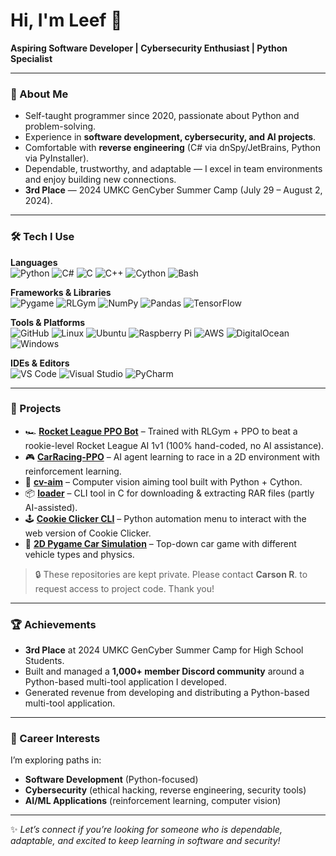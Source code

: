# Hi, I'm Leef 👋

**Aspiring Software Developer | Cybersecurity Enthusiast | Python Specialist**

---

### 🧩 About Me
- Self-taught programmer since 2020, passionate about Python and problem-solving.  
- Experience in **software development, cybersecurity, and AI projects**.  
- Comfortable with **reverse engineering** (C# via dnSpy/JetBrains, Python via PyInstaller).  
- Dependable, trustworthy, and adaptable — I excel in team environments and enjoy building new connections.  
- **3rd Place** — 2024 UMKC GenCyber Summer Camp (July 29 – August 2, 2024).  

---

### 🛠️ Tech I Use

**Languages**  
![Python](https://img.shields.io/badge/-Python-3776AB?logo=python&logoColor=white)
![C#](https://img.shields.io/badge/-C%23-239120?logo=c-sharp&logoColor=white)
![C](https://img.shields.io/badge/-C-00599C?logo=c&logoColor=white)
![C++](https://img.shields.io/badge/-C++-00599C?logo=cplusplus&logoColor=white)
![Cython](https://img.shields.io/badge/-Cython-FE7A16?logo=python&logoColor=white)
![Bash](https://img.shields.io/badge/-Bash-4EAA25?logo=gnubash&logoColor=white)

**Frameworks & Libraries**  
![Pygame](https://img.shields.io/badge/-Pygame-3776AB?logo=python&logoColor=white)
![RLGym](https://img.shields.io/badge/-RLGym-0A66C2?logo=python&logoColor=white)
![NumPy](https://img.shields.io/badge/-NumPy-013243?logo=numpy&logoColor=white)
![Pandas](https://img.shields.io/badge/-Pandas-150458?logo=pandas&logoColor=white)
![TensorFlow](https://img.shields.io/badge/-TensorFlow-FF6F00?logo=tensorflow&logoColor=white)

**Tools & Platforms**  
![GitHub](https://img.shields.io/badge/-GitHub-181717?logo=github&logoColor=white)
![Linux](https://img.shields.io/badge/-Linux-FCC624?logo=linux&logoColor=black)
![Ubuntu](https://img.shields.io/badge/-Ubuntu-E95420?logo=ubuntu&logoColor=white)
![Raspberry Pi](https://img.shields.io/badge/-Raspberry%20Pi-A22846?logo=raspberrypi&logoColor=white)
![AWS](https://img.shields.io/badge/-AWS-232F3E?logo=amazon-aws&logoColor=white)
![DigitalOcean](https://img.shields.io/badge/-DigitalOcean-0080FF?logo=digitalocean&logoColor=white)
![Windows](https://img.shields.io/badge/-Windows-0078D6?logo=windows&logoColor=white)

**IDEs & Editors**  
![VS Code](https://img.shields.io/badge/-VS%20Code-007ACC?logo=visual-studio-code&logoColor=white)
![Visual Studio](https://img.shields.io/badge/-Visual%20Studio-5C2D91?logo=visual-studio&logoColor=white)
![PyCharm](https://img.shields.io/badge/-PyCharm-000000?logo=pycharm&logoColor=white)

---
### 🚀 Projects
- 🏎 **[Rocket League PPO Bot](#)** – Trained with RLGym + PPO to beat a rookie-level Rocket League AI 1v1 (100% hand-coded, no AI assistance).  
- 🎮 **[CarRacing-PPO](#)** – AI agent learning to race in a 2D environment with reinforcement learning.  
- 🎯 **[cv-aim](#)** – Computer vision aiming tool built with Python + Cython.  
- 📦 **[loader](#)** – CLI tool in C for downloading & extracting RAR files (partly AI-assisted).  
- 🕹 **[Cookie Clicker CLI](#)** – Python automation menu to interact with the web version of Cookie Clicker.  
- 🚗 **[2D Pygame Car Simulation](#)** – Top-down car game with different vehicle types and physics.  

>🔒 These repositories are kept private. Please contact **Carson R**. to request access to project code. Thank you!  

---

### 🏆 Achievements
- **3rd Place** at 2024 UMKC GenCyber Summer Camp for High School Students.  
- Built and managed a **1,000+ member Discord community** around a Python-based multi-tool application I developed.
- Generated revenue from developing and distributing a Python-based multi-tool application.

---

### 🌱 Career Interests
I’m exploring paths in:  
- **Software Development** (Python-focused)  
- **Cybersecurity** (ethical hacking, reverse engineering, security tools)  
- **AI/ML Applications** (reinforcement learning, computer vision)  

---

✨ *Let’s connect if you’re looking for someone who is dependable, adaptable, and excited to keep learning in software and security!*  
